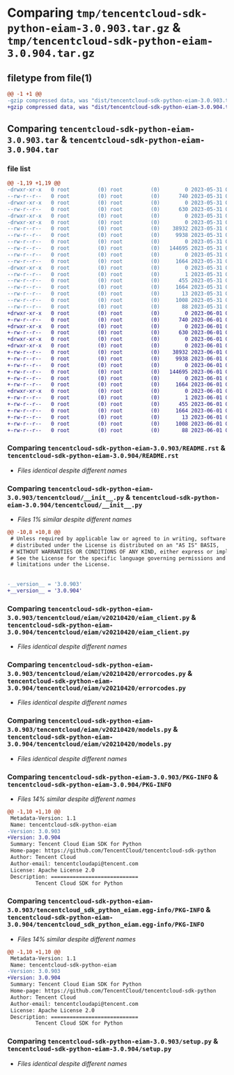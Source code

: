 # Comparing `tmp/tencentcloud-sdk-python-eiam-3.0.903.tar.gz` & `tmp/tencentcloud-sdk-python-eiam-3.0.904.tar.gz`

## filetype from file(1)

```diff
@@ -1 +1 @@
-gzip compressed data, was "dist/tencentcloud-sdk-python-eiam-3.0.903.tar", last modified: Wed May 31 02:11:01 2023, max compression
+gzip compressed data, was "dist/tencentcloud-sdk-python-eiam-3.0.904.tar", last modified: Thu Jun  1 02:34:16 2023, max compression
```

## Comparing `tencentcloud-sdk-python-eiam-3.0.903.tar` & `tencentcloud-sdk-python-eiam-3.0.904.tar`

### file list

```diff
@@ -1,19 +1,19 @@
-drwxr-xr-x   0 root         (0) root         (0)        0 2023-05-31 02:11:01.000000 tencentcloud-sdk-python-eiam-3.0.903/
--rw-r--r--   0 root         (0) root         (0)      740 2023-05-31 02:11:01.000000 tencentcloud-sdk-python-eiam-3.0.903/README.rst
-drwxr-xr-x   0 root         (0) root         (0)        0 2023-05-31 02:11:01.000000 tencentcloud-sdk-python-eiam-3.0.903/tencentcloud/
--rw-r--r--   0 root         (0) root         (0)      630 2023-05-31 02:11:01.000000 tencentcloud-sdk-python-eiam-3.0.903/tencentcloud/__init__.py
-drwxr-xr-x   0 root         (0) root         (0)        0 2023-05-31 02:11:01.000000 tencentcloud-sdk-python-eiam-3.0.903/tencentcloud/eiam/
-drwxr-xr-x   0 root         (0) root         (0)        0 2023-05-31 02:11:01.000000 tencentcloud-sdk-python-eiam-3.0.903/tencentcloud/eiam/v20210420/
--rw-r--r--   0 root         (0) root         (0)    38932 2023-05-31 02:11:01.000000 tencentcloud-sdk-python-eiam-3.0.903/tencentcloud/eiam/v20210420/eiam_client.py
--rw-r--r--   0 root         (0) root         (0)     9938 2023-05-31 02:11:01.000000 tencentcloud-sdk-python-eiam-3.0.903/tencentcloud/eiam/v20210420/errorcodes.py
--rw-r--r--   0 root         (0) root         (0)        0 2023-05-31 02:11:01.000000 tencentcloud-sdk-python-eiam-3.0.903/tencentcloud/eiam/v20210420/__init__.py
--rw-r--r--   0 root         (0) root         (0)   144695 2023-05-31 02:11:01.000000 tencentcloud-sdk-python-eiam-3.0.903/tencentcloud/eiam/v20210420/models.py
--rw-r--r--   0 root         (0) root         (0)        0 2023-05-31 02:11:01.000000 tencentcloud-sdk-python-eiam-3.0.903/tencentcloud/eiam/__init__.py
--rw-r--r--   0 root         (0) root         (0)     1664 2023-05-31 02:11:01.000000 tencentcloud-sdk-python-eiam-3.0.903/PKG-INFO
-drwxr-xr-x   0 root         (0) root         (0)        0 2023-05-31 02:11:01.000000 tencentcloud-sdk-python-eiam-3.0.903/tencentcloud_sdk_python_eiam.egg-info/
--rw-r--r--   0 root         (0) root         (0)        1 2023-05-31 02:11:01.000000 tencentcloud-sdk-python-eiam-3.0.903/tencentcloud_sdk_python_eiam.egg-info/dependency_links.txt
--rw-r--r--   0 root         (0) root         (0)      455 2023-05-31 02:11:01.000000 tencentcloud-sdk-python-eiam-3.0.903/tencentcloud_sdk_python_eiam.egg-info/SOURCES.txt
--rw-r--r--   0 root         (0) root         (0)     1664 2023-05-31 02:11:01.000000 tencentcloud-sdk-python-eiam-3.0.903/tencentcloud_sdk_python_eiam.egg-info/PKG-INFO
--rw-r--r--   0 root         (0) root         (0)       13 2023-05-31 02:11:01.000000 tencentcloud-sdk-python-eiam-3.0.903/tencentcloud_sdk_python_eiam.egg-info/top_level.txt
--rw-r--r--   0 root         (0) root         (0)     1008 2023-05-31 02:11:01.000000 tencentcloud-sdk-python-eiam-3.0.903/setup.py
--rw-r--r--   0 root         (0) root         (0)       88 2023-05-31 02:11:01.000000 tencentcloud-sdk-python-eiam-3.0.903/setup.cfg
+drwxr-xr-x   0 root         (0) root         (0)        0 2023-06-01 02:34:16.000000 tencentcloud-sdk-python-eiam-3.0.904/
+-rw-r--r--   0 root         (0) root         (0)      740 2023-06-01 02:34:16.000000 tencentcloud-sdk-python-eiam-3.0.904/README.rst
+drwxr-xr-x   0 root         (0) root         (0)        0 2023-06-01 02:34:16.000000 tencentcloud-sdk-python-eiam-3.0.904/tencentcloud/
+-rw-r--r--   0 root         (0) root         (0)      630 2023-06-01 02:34:16.000000 tencentcloud-sdk-python-eiam-3.0.904/tencentcloud/__init__.py
+drwxr-xr-x   0 root         (0) root         (0)        0 2023-06-01 02:34:16.000000 tencentcloud-sdk-python-eiam-3.0.904/tencentcloud/eiam/
+drwxr-xr-x   0 root         (0) root         (0)        0 2023-06-01 02:34:16.000000 tencentcloud-sdk-python-eiam-3.0.904/tencentcloud/eiam/v20210420/
+-rw-r--r--   0 root         (0) root         (0)    38932 2023-06-01 02:34:16.000000 tencentcloud-sdk-python-eiam-3.0.904/tencentcloud/eiam/v20210420/eiam_client.py
+-rw-r--r--   0 root         (0) root         (0)     9938 2023-06-01 02:34:16.000000 tencentcloud-sdk-python-eiam-3.0.904/tencentcloud/eiam/v20210420/errorcodes.py
+-rw-r--r--   0 root         (0) root         (0)        0 2023-06-01 02:34:16.000000 tencentcloud-sdk-python-eiam-3.0.904/tencentcloud/eiam/v20210420/__init__.py
+-rw-r--r--   0 root         (0) root         (0)   144695 2023-06-01 02:34:16.000000 tencentcloud-sdk-python-eiam-3.0.904/tencentcloud/eiam/v20210420/models.py
+-rw-r--r--   0 root         (0) root         (0)        0 2023-06-01 02:34:16.000000 tencentcloud-sdk-python-eiam-3.0.904/tencentcloud/eiam/__init__.py
+-rw-r--r--   0 root         (0) root         (0)     1664 2023-06-01 02:34:16.000000 tencentcloud-sdk-python-eiam-3.0.904/PKG-INFO
+drwxr-xr-x   0 root         (0) root         (0)        0 2023-06-01 02:34:16.000000 tencentcloud-sdk-python-eiam-3.0.904/tencentcloud_sdk_python_eiam.egg-info/
+-rw-r--r--   0 root         (0) root         (0)        1 2023-06-01 02:34:16.000000 tencentcloud-sdk-python-eiam-3.0.904/tencentcloud_sdk_python_eiam.egg-info/dependency_links.txt
+-rw-r--r--   0 root         (0) root         (0)      455 2023-06-01 02:34:16.000000 tencentcloud-sdk-python-eiam-3.0.904/tencentcloud_sdk_python_eiam.egg-info/SOURCES.txt
+-rw-r--r--   0 root         (0) root         (0)     1664 2023-06-01 02:34:16.000000 tencentcloud-sdk-python-eiam-3.0.904/tencentcloud_sdk_python_eiam.egg-info/PKG-INFO
+-rw-r--r--   0 root         (0) root         (0)       13 2023-06-01 02:34:16.000000 tencentcloud-sdk-python-eiam-3.0.904/tencentcloud_sdk_python_eiam.egg-info/top_level.txt
+-rw-r--r--   0 root         (0) root         (0)     1008 2023-06-01 02:34:16.000000 tencentcloud-sdk-python-eiam-3.0.904/setup.py
+-rw-r--r--   0 root         (0) root         (0)       88 2023-06-01 02:34:16.000000 tencentcloud-sdk-python-eiam-3.0.904/setup.cfg
```

### Comparing `tencentcloud-sdk-python-eiam-3.0.903/README.rst` & `tencentcloud-sdk-python-eiam-3.0.904/README.rst`

 * *Files identical despite different names*

### Comparing `tencentcloud-sdk-python-eiam-3.0.903/tencentcloud/__init__.py` & `tencentcloud-sdk-python-eiam-3.0.904/tencentcloud/__init__.py`

 * *Files 1% similar despite different names*

```diff
@@ -10,8 +10,8 @@
 # Unless required by applicable law or agreed to in writing, software
 # distributed under the License is distributed on an "AS IS" BASIS,
 # WITHOUT WARRANTIES OR CONDITIONS OF ANY KIND, either express or implied.
 # See the License for the specific language governing permissions and
 # limitations under the License.
 
 
-__version__ = '3.0.903'
+__version__ = '3.0.904'
```

### Comparing `tencentcloud-sdk-python-eiam-3.0.903/tencentcloud/eiam/v20210420/eiam_client.py` & `tencentcloud-sdk-python-eiam-3.0.904/tencentcloud/eiam/v20210420/eiam_client.py`

 * *Files identical despite different names*

### Comparing `tencentcloud-sdk-python-eiam-3.0.903/tencentcloud/eiam/v20210420/errorcodes.py` & `tencentcloud-sdk-python-eiam-3.0.904/tencentcloud/eiam/v20210420/errorcodes.py`

 * *Files identical despite different names*

### Comparing `tencentcloud-sdk-python-eiam-3.0.903/tencentcloud/eiam/v20210420/models.py` & `tencentcloud-sdk-python-eiam-3.0.904/tencentcloud/eiam/v20210420/models.py`

 * *Files identical despite different names*

### Comparing `tencentcloud-sdk-python-eiam-3.0.903/PKG-INFO` & `tencentcloud-sdk-python-eiam-3.0.904/PKG-INFO`

 * *Files 14% similar despite different names*

```diff
@@ -1,10 +1,10 @@
 Metadata-Version: 1.1
 Name: tencentcloud-sdk-python-eiam
-Version: 3.0.903
+Version: 3.0.904
 Summary: Tencent Cloud Eiam SDK for Python
 Home-page: https://github.com/TencentCloud/tencentcloud-sdk-python
 Author: Tencent Cloud
 Author-email: tencentcloudapi@tencent.com
 License: Apache License 2.0
 Description: ============================
         Tencent Cloud SDK for Python
```

### Comparing `tencentcloud-sdk-python-eiam-3.0.903/tencentcloud_sdk_python_eiam.egg-info/PKG-INFO` & `tencentcloud-sdk-python-eiam-3.0.904/tencentcloud_sdk_python_eiam.egg-info/PKG-INFO`

 * *Files 14% similar despite different names*

```diff
@@ -1,10 +1,10 @@
 Metadata-Version: 1.1
 Name: tencentcloud-sdk-python-eiam
-Version: 3.0.903
+Version: 3.0.904
 Summary: Tencent Cloud Eiam SDK for Python
 Home-page: https://github.com/TencentCloud/tencentcloud-sdk-python
 Author: Tencent Cloud
 Author-email: tencentcloudapi@tencent.com
 License: Apache License 2.0
 Description: ============================
         Tencent Cloud SDK for Python
```

### Comparing `tencentcloud-sdk-python-eiam-3.0.903/setup.py` & `tencentcloud-sdk-python-eiam-3.0.904/setup.py`

 * *Files identical despite different names*

